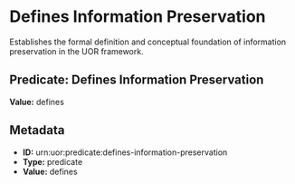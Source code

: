# Defines Information Preservation

Establishes the formal definition and conceptual foundation of information preservation in the UOR framework.

## Predicate: Defines Information Preservation

**Value:** defines

## Metadata

- **ID:** urn:uor:predicate:defines-information-preservation
- **Type:** predicate
- **Value:** defines
